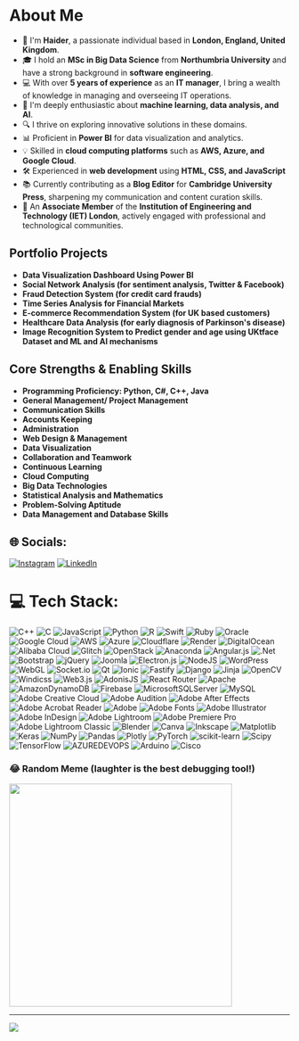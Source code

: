 # About Me

- 💼 I'm **Haider**, a passionate individual based in **London, England, United Kingdom**.
- 🎓 I hold an **MSc in Big Data Science** from **Northumbria University** and have a strong background in **software engineering**.
- 💻 With over **5 years of experience** as an **IT manager**, I bring a wealth of knowledge in managing and overseeing IT operations.
- 🚀 I'm deeply enthusiastic about **machine learning, data analysis, and AI**.
- 🔍 I thrive on exploring innovative solutions in these domains.
- 📊 Proficient in **Power BI** for data visualization and analytics.
- 💡 Skilled in **cloud computing platforms** such as **AWS, Azure, and Google Cloud**.
- 🛠 Experienced in **web development** using **HTML, CSS, and JavaScript**
- 📚 Currently contributing as a **Blog Editor** for **Cambridge University Press**, sharpening my communication and content curation skills.
- 🔧 An **Associate Member** of the **Institution of Engineering and Technology (IET) London**, actively engaged with professional and technological communities.



## Portfolio Projects

- **Data Visualization Dashboard Using Power BI**
- **Social Network Analysis (for sentiment analysis, Twitter & Facebook)**
- **Fraud Detection System (for credit card frauds)**
- **Time Series Analysis for Financial Markets**
- **E-commerce Recommendation System (for UK based customers)**
- **Healthcare Data Analysis (for early diagnosis of Parkinson's disease)**
- **Image Recognition System to Predict gender and age using UKtface Dataset and ML and AI mechanisms**

 ## Core Strengths & Enabling Skills

- **Programming Proficiency: Python, C#, C++, Java**
- **General Management/ Project Management**
- **Communication Skills**
- **Accounts Keeping**
- **Administration**
- **Web Design & Management**
- **Data Visualization**
- **Collaboration and Teamwork**
- **Continuous Learning**
- **Cloud Computing**
- **Big Data Technologies**
- **Statistical Analysis and Mathematics**
- **Problem-Solving Aptitude**
- **Data Management and Database Skills**




## 🌐 Socials:
[![Instagram](https://img.shields.io/badge/Instagram-%23E4405F.svg?logo=Instagram&logoColor=white)](https://instagram.com/1nc_haider) [![LinkedIn](https://img.shields.io/badge/LinkedIn-%230077B5.svg?logo=linkedin&logoColor=white)](https://linkedin.com/in/https://www.linkedin.com/in/muhammad-faizan-haider-5637ba171) 

# 💻 Tech Stack:
![C++](https://img.shields.io/badge/c++-%2300599C.svg?style=plastic&logo=c%2B%2B&logoColor=white) ![C](https://img.shields.io/badge/c-%2300599C.svg?style=plastic&logo=c&logoColor=white) ![JavaScript](https://img.shields.io/badge/javascript-%23323330.svg?style=plastic&logo=javascript&logoColor=%23F7DF1E) ![Python](https://img.shields.io/badge/python-3670A0?style=plastic&logo=python&logoColor=ffdd54) ![R](https://img.shields.io/badge/r-%23276DC3.svg?style=plastic&logo=r&logoColor=white) ![Swift](https://img.shields.io/badge/swift-F54A2A?style=plastic&logo=swift&logoColor=white) ![Ruby](https://img.shields.io/badge/ruby-%23CC342D.svg?style=plastic&logo=ruby&logoColor=white) ![Oracle](https://img.shields.io/badge/Oracle-F80000?style=plastic&logo=oracle&logoColor=white) ![Google Cloud](https://img.shields.io/badge/GoogleCloud-%234285F4.svg?style=plastic&logo=google-cloud&logoColor=white) ![AWS](https://img.shields.io/badge/AWS-%23FF9900.svg?style=plastic&logo=amazon-aws&logoColor=white) ![Azure](https://img.shields.io/badge/azure-%230072C6.svg?style=plastic&logo=microsoftazure&logoColor=white) ![Cloudflare](https://img.shields.io/badge/Cloudflare-F38020?style=plastic&logo=Cloudflare&logoColor=white) ![Render](https://img.shields.io/badge/Render-%46E3B7.svg?style=plastic&logo=render&logoColor=white) ![DigitalOcean](https://img.shields.io/badge/DigitalOcean-%230167ff.svg?style=plastic&logo=digitalOcean&logoColor=white) ![Alibaba Cloud](https://img.shields.io/badge/AlibabaCloud-%23FF6701.svg?style=plastic&logo=alibabacloud&logoColor=white) ![Glitch](https://img.shields.io/badge/glitch-%233333FF.svg?style=plastic&logo=glitch&logoColor=white) ![OpenStack](https://img.shields.io/badge/Openstack-%23f01742.svg?style=plastic&logo=openstack&logoColor=white) ![Anaconda](https://img.shields.io/badge/Anaconda-%2344A833.svg?style=plastic&logo=anaconda&logoColor=white) ![Angular.js](https://img.shields.io/badge/angular.js-%23E23237.svg?style=plastic&logo=angularjs&logoColor=white) ![.Net](https://img.shields.io/badge/.NET-5C2D91?style=plastic&logo=.net&logoColor=white) ![Bootstrap](https://img.shields.io/badge/bootstrap-%238511FA.svg?style=plastic&logo=bootstrap&logoColor=white) ![jQuery](https://img.shields.io/badge/jquery-%230769AD.svg?style=plastic&logo=jquery&logoColor=white) ![Joomla](https://img.shields.io/badge/joomla-%235091CD.svg?style=plastic&logo=joomla&logoColor=white) ![Electron.js](https://img.shields.io/badge/Electron-191970?style=plastic&logo=Electron&logoColor=white) ![NodeJS](https://img.shields.io/badge/node.js-6DA55F?style=plastic&logo=node.js&logoColor=white) ![WordPress](https://img.shields.io/badge/WordPress-%23117AC9.svg?style=plastic&logo=WordPress&logoColor=white) ![WebGL](https://img.shields.io/badge/WebGL-990000?logo=webgl&logoColor=white&style=plastic) ![Socket.io](https://img.shields.io/badge/Socket.io-black?style=plastic&logo=socket.io&badgeColor=010101) ![Qt](https://img.shields.io/badge/Qt-%23217346.svg?style=plastic&logo=Qt&logoColor=white) ![Ionic](https://img.shields.io/badge/Ionic-%233880FF.svg?style=plastic&logo=Ionic&logoColor=white) ![Fastify](https://img.shields.io/badge/fastify-%23000000.svg?style=plastic&logo=fastify&logoColor=white) ![Django](https://img.shields.io/badge/django-%23092E20.svg?style=plastic&logo=django&logoColor=white) ![Jinja](https://img.shields.io/badge/jinja-white.svg?style=plastic&logo=jinja&logoColor=black) ![OpenCV](https://img.shields.io/badge/opencv-%23white.svg?style=plastic&logo=opencv&logoColor=white) ![Windicss](https://img.shields.io/badge/windicss-48B0F1.svg?style=plastic&logo=windi-css&logoColor=white) ![Web3.js](https://img.shields.io/badge/web3.js-F16822?style=plastic&logo=web3.js&logoColor=white) ![AdonisJS](https://img.shields.io/badge/adonisjs-%23220052.svg?style=plastic&logo=adonisjs&logoColor=white) ![React Router](https://img.shields.io/badge/React_Router-CA4245?style=plastic&logo=react-router&logoColor=white) ![Apache](https://img.shields.io/badge/apache-%23D42029.svg?style=plastic&logo=apache&logoColor=white) ![AmazonDynamoDB](https://img.shields.io/badge/Amazon%20DynamoDB-4053D6?style=plastic&logo=Amazon%20DynamoDB&logoColor=white) ![Firebase](https://img.shields.io/badge/Firebase-039BE5?style=plastic&logo=Firebase&logoColor=white) ![MicrosoftSQLServer](https://img.shields.io/badge/Microsoft%20SQL%20Server-CC2927?style=plastic&logo=microsoft%20sql%20server&logoColor=white) ![MySQL](https://img.shields.io/badge/mysql-%2300000f.svg?style=plastic&logo=mysql&logoColor=white) ![Adobe Creative Cloud](https://img.shields.io/badge/Adobe%20Creative%20Cloud-DA1F26.svg?style=plastic&logo=Adobe%20Creative%20Cloud&logoColor=white) ![Adobe Audition](https://img.shields.io/badge/Adobe%20Audition-9999FF.svg?style=plastic&logo=Adobe%20Audition&logoColor=white) ![Adobe After Effects](https://img.shields.io/badge/Adobe%20After%20Effects-9999FF.svg?style=plastic&logo=Adobe%20After%20Effects&logoColor=white) ![Adobe Acrobat Reader](https://img.shields.io/badge/Adobe%20Acrobat%20Reader-EC1C24.svg?style=plastic&logo=Adobe%20Acrobat%20Reader&logoColor=white) ![Adobe](https://img.shields.io/badge/adobe-%23FF0000.svg?style=plastic&logo=adobe&logoColor=white) ![Adobe Fonts](https://img.shields.io/badge/Adobe%20Fonts-000B1D.svg?style=plastic&logo=Adobe%20Fonts&logoColor=white) ![Adobe Illustrator](https://img.shields.io/badge/adobe%20illustrator-%23FF9A00.svg?style=plastic&logo=adobe%20illustrator&logoColor=white) ![Adobe InDesign](https://img.shields.io/badge/Adobe%20InDesign-49021F?style=plastic&logo=adobeindesign&logoColor=FF3366) ![Adobe Lightroom](https://img.shields.io/badge/Adobe%20Lightroom-31A8FF.svg?style=plastic&logo=Adobe%20Lightroom&logoColor=white) ![Adobe Premiere Pro](https://img.shields.io/badge/Adobe%20Premiere%20Pro-9999FF.svg?style=plastic&logo=Adobe%20Premiere%20Pro&logoColor=white) ![Adobe Lightroom Classic](https://img.shields.io/badge/Adobe%20Lightroom%20Classic-31A8FF.svg?style=plastic&logo=Adobe%20Lightroom%20Classic&logoColor=white) ![Blender](https://img.shields.io/badge/blender-%23F5792A.svg?style=plastic&logo=blender&logoColor=white) ![Canva](https://img.shields.io/badge/Canva-%2300C4CC.svg?style=plastic&logo=Canva&logoColor=white) ![Inkscape](https://img.shields.io/badge/Inkscape-e0e0e0?style=plastic&logo=inkscape&logoColor=080A13) ![Matplotlib](https://img.shields.io/badge/Matplotlib-%23ffffff.svg?style=plastic&logo=Matplotlib&logoColor=black) ![Keras](https://img.shields.io/badge/Keras-%23D00000.svg?style=plastic&logo=Keras&logoColor=white) ![NumPy](https://img.shields.io/badge/numpy-%23013243.svg?style=plastic&logo=numpy&logoColor=white) ![Pandas](https://img.shields.io/badge/pandas-%23150458.svg?style=plastic&logo=pandas&logoColor=white) ![Plotly](https://img.shields.io/badge/Plotly-%233F4F75.svg?style=plastic&logo=plotly&logoColor=white) ![PyTorch](https://img.shields.io/badge/PyTorch-%23EE4C2C.svg?style=plastic&logo=PyTorch&logoColor=white) ![scikit-learn](https://img.shields.io/badge/scikit--learn-%23F7931E.svg?style=plastic&logo=scikit-learn&logoColor=white) ![Scipy](https://img.shields.io/badge/SciPy-%230C55A5.svg?style=plastic&logo=scipy&logoColor=%white) ![TensorFlow](https://img.shields.io/badge/TensorFlow-%23FF6F00.svg?style=plastic&logo=TensorFlow&logoColor=white) ![AZUREDEVOPS](https://img.shields.io/badge/azuredevops-0078D7.svg?style=plastic&logo=azuredevops&logoColor=white&color=%230078D7) ![Arduino](https://img.shields.io/badge/-Arduino-00979D?style=plastic&logo=Arduino&logoColor=white) ![Cisco](https://img.shields.io/badge/cisco-%23049fd9.svg?style=plastic&logo=cisco&logoColor=black)


### 😂 Random Meme (laughter is the best debugging tool!)
<img src='https://randommeme-five.vercel.app/' style="height: 400px;"/>

---
[![](https://visitcount.itsvg.in/api?id=1ncHaider&icon=0&color=0)](https://visitcount.itsvg.in)


